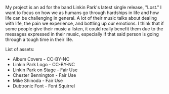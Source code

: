  My project is an ad for the band Linkin Park's latest single release, "Lost." I want to focus on how we as humans go through hardships in life and how life can be challenging in general. A lot of their music talks about dealing with life, the pain we experience, and bottling up our emotions. I think that if some people give their music a listen, it could really benefit them due to the messages expressed in their music, especially if that said person is going through a tough time in their life.

List of assets:

- Album Covers - CC-BY-NC
- Linkin Park Logo - CC-BY-NC
- Linkin Park on Stage - Fair Use
- Chester Bennington - Fair Use
- Mike Shinoda - Fair Use
- Dubtronic Font - Font Squirrel
